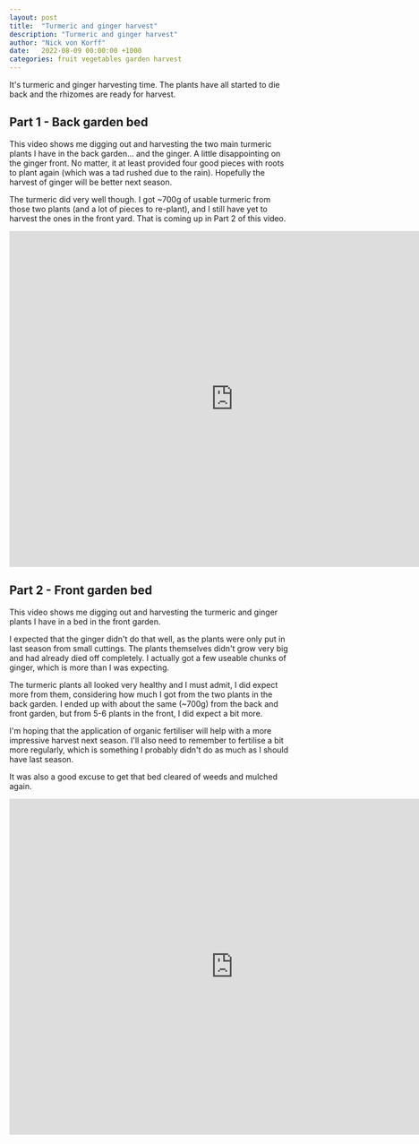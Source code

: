 ```yaml
---
layout: post
title:  "Turmeric and ginger harvest"
description: "Turmeric and ginger harvest"
author: "Nick von Korff"
date:   2022-08-09 00:00:00 +1000
categories: fruit vegetables garden harvest
---
```

It's turmeric and ginger harvesting time. The plants have all started to die back and the rhizomes are ready for harvest.

## Part 1 - Back garden bed

This video shows me digging out and harvesting the two main turmeric plants I have in the back garden... and the ginger. A little disappointing on the ginger front. No matter, it at least provided four good pieces with roots to plant again (which was a tad rushed due to the rain). Hopefully the harvest of ginger will be better next season.

The turmeric did very well though. I got ~700g of usable turmeric from those two plants (and a lot of pieces to re-plant), and I still have yet to harvest the ones in the front yard. That is coming up in Part 2 of this video.

<iframe width="800" height="600" src="https://www.youtube.com/embed/UBLexQ7--G8" title="YouTube video player" frameborder="0" allow="accelerometer; autoplay; clipboard-write; encrypted-media; gyroscope; picture-in-picture" allowfullscreen></iframe>
<br>

## Part 2 - Front garden bed

This video shows me digging out and harvesting the turmeric and ginger plants I have in a bed in the front garden.

I expected that the ginger didn't do that well, as the plants were only put in last season from small cuttings. The plants themselves didn't grow very big and had already died off completely. I actually got a few useable chunks of ginger, which is more than I was expecting.

The turmeric plants all looked very healthy and I must admit, I did expect more from them, considering how much I got from the two plants in the back garden. I ended up with about the same (~700g) from the back and front garden, but from 5-6 plants in the front, I did expect a bit more.

I'm hoping that the application of organic fertiliser will help with a more impressive harvest next season. I'll also need to remember to fertilise a bit more regularly, which is something I probably didn't do as much as I should have last season.

It was also a good excuse to get that bed cleared of weeds and mulched again.

<iframe width="800" height="600" src="https://www.youtube.com/embed/r2J2TMSEc44" title="YouTube video player" frameborder="0" allow="accelerometer; autoplay; clipboard-write; encrypted-media; gyroscope; picture-in-picture" allowfullscreen></iframe>
<br>
